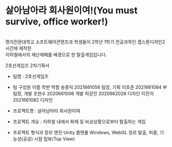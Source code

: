 <h1>살아남아라 회사원이여!(You must survive, office worker!)</h1>
<br>
명지전문대학교 소프트웨어콘텐츠과 학생들이 2학년 1학기 전공과목인 캡스톤디자인2 시간에 제작한<br>지하철에서의 재난재해를 배경으로 한 탈출게임입니다.


2호선게임즈 2차기획서
- 팀명 : 2호선게임즈

- 팀 구성원
이름	학번	역할
송종익	2021661056	팀장, 기획
이호준	2021661084	부팀장, 개발
조현수	2020661006	개발
허강진	2020662026	디자인
이진이	2021661082	디자인

- 프로젝트명 : 살아남아라 회사원이여

- 프로젝트 개요 : 지하철 내에서 화재 등 비상상황으로부터 탈출하는 게임

- 프로젝트 형식과 장르
엔진	Unity
플랫폼	Windows, WebGL
장르	탈출, 퍼즐, 기능성(공공)
시점	탑뷰(Top View)


